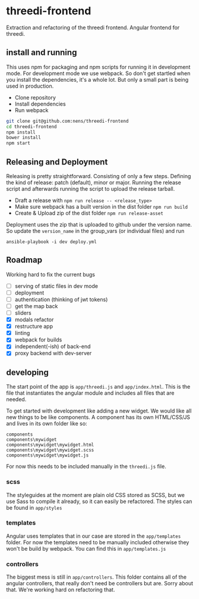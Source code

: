 # threedi-frontend
Extraction and refactoring of the threedi frontend. Angular frontend for threedi.

## install and running
This uses npm for packaging and npm scripts for running it in development mode.
For development mode we use webpack. So don't get startled when you install
the dependencies, it's a whole lot. But only a small part is being used in
production.

* Clone repository
* Install dependencies
* Run webpack

```bash
git clone git@github.com:nens/threedi-frontend
cd threedi-frontend
npm install
bower install
npm start
```

## Releasing and Deployment
Releasing is pretty straightforward. Consisting of only a few steps. Defining the kind of release:
patch (default), minor or major. Running the release script and afterwards running the script to 
upload the release tarball.

* Draft a release with `npm run release -- <release_type>`
* Make sure webpack has a built version in the dist folder `npm run build`
* Create & Upload zip of the dist folder `npm run release-asset`

Deployment uses the zip that is uploaded to github under the version name. So update the
`version_name` in the group_vars (or individual files) and run

```
ansible-playbook -i dev deploy.yml
```

## Roadmap

Working hard to fix the current bugs

- [ ] serving of static files in dev mode
- [ ] deployment
- [ ] authentication (thinking of jwt tokens)
- [ ] get the map back
- [ ] sliders
- [x] modals refactor
- [x] restructure app
- [x] linting
- [x] webpack for builds
- [x] independent(-ish) of back-end
- [x] proxy backend with dev-server

## developing
The start point of the app is `app/threedi.js` and `app/index.html`.
This is the file that instantiates the angular module and includes all files
that are needed.

To get started with development like adding a new widget. We would like all new
things to be like components. A component has its own HTML/CSS/JS and lives
in its own folder like so:
```
components
components\mywidget
components\mywidget\mywidget.html
components\mywidget\mywidget.scss
components\mywidget\mywidget.js
```
For now this needs to be included manually in the `threedi.js` file.

### scss
The styleguides at the moment are plain old CSS stored as SCSS, but we use Sass
to compile it already, so it can easily be refactored.
The styles can be found in `app/styles`

### templates
Angular uses templates that in our case are stored in the `app/templates`
folder.
For now the templates need to be manually included otherwise they won't be build
by webpack. You can find this in `app/templates.js`

### controllers
The biggest mess is still in `app/controllers`. This folder contains all of the
angular controllers, that really don't need be controllers but are. Sorry about
that.
We're working hard on refactoring that.
